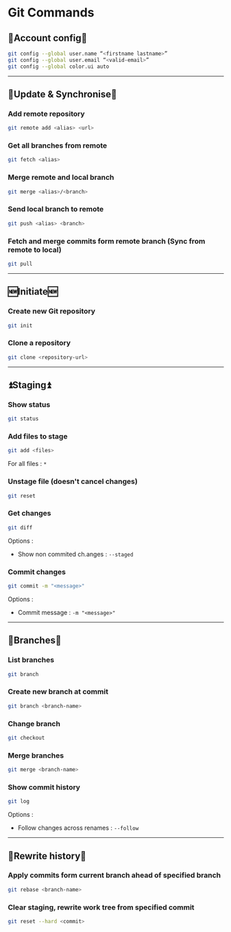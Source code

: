 # Git Commands

## 👤Account config👤

```bash
git config --global user.name “<firstname lastname>”
git config --global user.email “<valid-email>”
git config --global color.ui auto
```

---

## 🔄Update & Synchronise🔄

### Add remote repository

```bash
git remote add <alias> <url>
```

### Get all branches from remote

```bash
git fetch <alias>
```

### Merge remote and local branch

```bash
git merge <alias>/<branch>
```

### Send local branch to remote

```bash
git push <alias> <branch>
```

### Fetch and merge commits form remote branch (Sync from remote to local)

```bash
git pull
```

---

## 🆕Initiate🆕

### Create new Git repository

```bash
git init
```

### Clone a repository

```bash
git clone <repository-url>
```

---

## ⏫Staging⏫

### Show status

```bash
git status
```

### Add files to stage

```bash
git add <files>
```

For all files : ``*``

### Unstage file (doesn't cancel changes)

```bash
git reset
```

### Get changes

```bash
git diff
```

Options :

- Show non commited ch.anges : ``--staged``

### Commit changes

```bash
git commit -m "<message>"
```

Options :

- Commit message : ``-m "<message>"``

---

## 🔀Branches🔀

### List branches

```bash
git branch
```

### Create new branch at commit

```bash
git branch <branch-name>
```

### Change branch

```bash
git checkout
```

### Merge branches

```bash
git merge <branch-name>
```

### Show commit history

```bash
git log
```

Options :

- Follow changes across renames : ``--follow``

---

## 📜Rewrite history📜

### Apply commits form current branch ahead of specified branch

```bash
git rebase <branch-name>
```

### Clear staging, rewrite work tree from specified commit

```bash
git reset --hard <commit>
```
